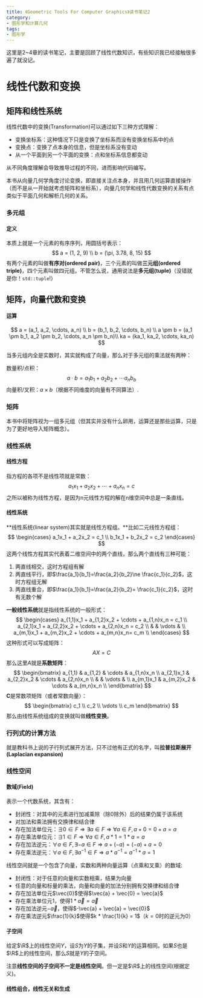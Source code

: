 ```yaml
---
title: 《Geometric Tools For Computer Graphics》读书笔记2
category:
- 图形学和计算几何
tags:
- 图形学
---
```


这里是2~4章的读书笔记，主要是回顾了线性代数知识，有些知识我已经接触很多遍了就没记。

<!--more-->

# 线性代数和变换

## 矩阵和线性系统

线性代数中的变换(Transformation)可以通过如下三种方式理解：

* 变换坐标系：这种情况下只是变换了坐标系而没有变换坐标系中的点
* 变换点：变换了点本身的信息，但是坐标系没有变动
* 从一个平面到另一个平面的变换：点和坐标系信息都变动

从不同角度理解会导致推导过程的不同，进而影响代码编写。

本书从向量几何学角度讨论变换，即直接关注点本身，并且用几何运算直接操作（而不是从一开始就考虑矩阵和坐标系），向量几何学和线性代数变换的关系有点类似于平面几何和解析几何的关系。

### 多元组

#### 定义

本质上就是一个元素的有序序列，用圆括号表示：
$$
a = (1, 2, 9) \\
b = (\pi, 3.78, 8, 15)
$$
有两个元素的叫做**有序对(ordered pair)**，三个元素的叫做**三元组(ordered triple)**，四个元素叫做四元组。不管怎么说，通用说法是**多元组(tuple)**（没错就是你！`std::tuple`!）



## 矩阵，向量代数和变换

#### 运算

$$
a = (a_1, a_2, \cdots, a_n) \\
b = (b_1, b_2, \cdots, b_n) \\
a \pm b = (a_1 \pm b_1, a_2 \pm b_2, \cdots, a_n \pm b_n)\\
ka = (ka_1, ka_2, \cdots, ka_n)
$$

当多元组内全是实数时，其实就构成了向量，那么对于多元组的乘法就有两种：

数量积/点积：
$$
a \cdot b = a_1b_1 + a_2b_2 + \cdots a_nb_b
$$
向量积/叉积：$a \times b$（根据不同维度的向量有不同算法）.

### 矩阵

本书中将矩阵视为一组多元组（但其实并没有什么卵用，运算还是那些运算，只是为了更好地导入矩阵概念）。

### 线性系统

#### 线性方程

指方程的各项不是线性项就是常数：
$$
a_1x_1 + a_2x_2 + \cdots + a_nx_n = c
$$
之所以被称为线性方程，是因为n元线性方程的解在n维空间中总是一条直线。

#### 线性系统

**线性系统(linear system)其实就是线性方程组。**比如二元线性方程组：
$$
\begin{cases}
a_1x_1 + a_2x_2 = c_1 \\
b_1x_1 + b_2x_2 = c_2
\end{cases}
$$
这两个线性方程其实代表着二维空间中的两个直线，那么两个直线有三种可能：

1. 两直线相交，这时方程组有解
2. 两直线平行，即$\frac{a_1}{b_1}=\frac{a_2}{b_2}\ne \frac{c_1}{c_2}$，这时方程组无解
3. 两直线重合，即$\frac{a_1}{b_1}=\frac{a_2}{b_2}= \frac{c_1}{c_2}$，这时有无数个解

**一般线性系统**就是指线性系统的一般形式：
$$
\begin{cases}
a_{1,1}x_1 + a_{1,2}x_2 + \cdots + a_{1,n}x_n = c_1 \\
a_{2,1}x_1 + a_{2,2}x_2 + \cdots + a_{2,n}x_n = c_2 \\
& & \vdots & \\
a_{m,1}x_1 + a_{m,2}x_2 + \cdots + a_{m,n}x_n= c_m \\
\end{cases}
$$
这种形式可以写成矩阵：
$$
AX=C
$$
那么这里$A$就是**系数矩阵**：
$$
\begin{bmatrix}
a_{1,1} & a_{1,2} & \cdots & a_{1,n}x_n \\
a_{2,1}x_1 & a_{2,2}x_2 & \cdots & a_{2,n}x_n \\
& & \vdots & \\
a_{m,1}x_1 & a_{m,2}x_2 & \cdots & a_{m,n}x_n \\
\end{bmatrix}
$$
**C**是常数项矩阵（或者常数向量）：
$$
\begin{bmatrix}
c_1 \\
c_2 \\
\vdots \\
c_m
\end{bmatrix}
$$
那么由线性系统组成的变换就叫做**线性变换**。

### 行列式的计算方法

就是教科书上说的子行列式展开方法，只不过他有正式的名字，叫**拉普拉斯展开(Laplacian expansion)**

### 线性空间

#### 数域(Field)

表示一个代数系统，其含有：

* 封闭性：对其中的元素进行加减乘除（除0除外）后的结果仍属于该系统
* 对加法和乘法拥有交换律和结合律
* 存在加法单位元：$\exists 0 \in F\Rightarrow \exists a \in F \Rightarrow \forall a \in F, a + 0 = 0 + a = a$
* 存在乘法单位元：$\exists 1 \in F \Rightarrow \forall a \in F, a*1 = 1*a = a$
* 存在加法逆元：$\forall a \in F, \exists -a \in F \Rightarrow a + (-a) = (-a) + a = 0$
* 存在乘法逆元：$\forall a \in F, \exists a^{-1} \in F \Rightarrow a * a^{-1} = a^{-1} * a = 1$

线性空间就是一个包含了向量，实数和两种向量运算（点乘和叉乘）的数域:

* 封闭性：对于任意的向量和实数相乘，结果为向量
* 任意的向量和标量的乘法，向量和向量的加法分别拥有交换律和结合律
* 存在加法单位元$\vec{0}$使得$\vec{a} + \vec{0} = \vec{a}$
* 存在乘法单位元1，使得$1 * \vec{a} = \vec{a}$
* 存在加法逆元$-\vec{a}$，使得$-\vec{a} + \vec{a} = \vec{0}$
* 存在乘法逆元$\frac{1}{k}$使得$k * \frac{1}{k} = 1$（$k=0$时的逆元为0）

#### 子空间

给定$\R$上的线性空间$\Upsilon$，设$S$为$\Upsilon$的子集，并设$S$和$\Upsilon$的运算相同。如果$S$也是$\R$上的线性空间，那么$S$就是$\Upsilon$的子空间。

注意**线性空间的子空间不一定是线性空间**。但一定是$\R$上的线性空间(根据定义)。

#### 线性组合，线性无关和生成

